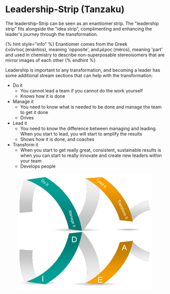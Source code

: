 # Leadership-Strip (Tanzaku)

The leadership-Strip can be seen as an enantiomer strip. The "leadership strip" fits alongside the "idea strip", complimenting and enhancing the leader's journey through the transformation. &#x20;

{% hint style="info" %}
Enantiomer comes from the Greek ἐνάντιος (enántios), meaning 'opposite', and μέρος (méros), meaning 'part' and used in chemistry to describe non-superposable stereoisomers that are mirror images of each other
{% endhint %}

Leadership is important to any transformation, and becoming a leader has some additional stream sections that can help with the transformation: &#x20;

* Do it&#x20;
  * You cannot lead a team if you cannot do the work yourself&#x20;
  * Knows how it is done &#x20;
* Manage it&#x20;
  * You need to know what is needed to be done and manage the team to get it done&#x20;
  * Drives &#x20;
* Lead it&#x20;
  * You need to know the difference between managing and leading. When you start to lead, you will start to amplify the results &#x20;
  * Shows how it is done, and coaches &#x20;
* Transform it &#x20;
  * When you start to get really great, consistent, sustainable results is when you can start to really innovate and create new leaders within your team&#x20;
  * Develops people &#x20;

<figure><img src="../../.gitbook/assets/image (8).png" alt=""><figcaption></figcaption></figure>
